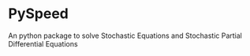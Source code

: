 # PySpeed
An python package to solve Stochastic Equations and Stochastic Partial Differential Equations
